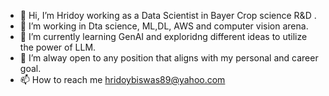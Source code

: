 - 👋 Hi, I’m Hridoy working as a Data Scientist in Bayer Crop science R&D .
- 👀 I’m working in Dta science, ML,DL, AWS and computer vision arena. 
- 🌱 I’m currently learning GenAI and exploridng different ideas to utilize the power of LLM. 
- 💞️ I’m alway open to any position that aligns with my personal and career goal. 
- 📫 How to reach me 
hridoybiswas89@yahoo.com

<!---
Hridoy-bit/Hridoy-bit is a ✨ special ✨ repository because its `README.md` (this file) appears on your GitHub profile.
You can click the Preview link to take a look at your changes.
--->
